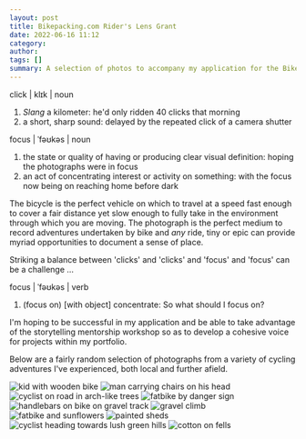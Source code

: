 ```yaml
---
layout: post
title: Bikepacking.com Rider's Lens Grant
date: 2022-06-16 11:12
category: 
author: 
tags: []
summary: A selection of photos to accompany my application for the Bikepacking.com Rider's Lens Grant
---
```


click | klɪk |
noun
1. _Slang_ a kilometer: he'd only ridden 40 clicks that morning
2. a short, sharp sound: delayed by the repeated click of a camera shutter

focus | ˈfəʊkəs |
noun 
1. the state or quality of having or producing clear visual definition: hoping the photographs were in focus
2. an act of concentrating interest or activity on something: with the focus now being on reaching home before dark

The bicycle is the perfect vehicle on which to travel at a speed fast enough to cover a fair distance yet slow enough to fully take in the environment through which you are moving. The photograph is the perfect medium to record adventures undertaken by bike and _any_ ride, tiny or epic can provide myriad opportunities to document a sense of place.

Striking a balance between 'clicks' and 'clicks' and 'focus' and 'focus' can be a challenge …

focus | ˈfəʊkəs |
verb
1. (focus on) [with object] concentrate: So what should I focus on?

I'm hoping to be successful in my application and be able to take advantage of the storytelling mentorship workshop so as to develop a cohesive voice for projects within my portfolio.

Below are a fairly random selection of photographs from a variety of cycling adventures I've experienced, both local and further afield.

![kid with wooden bike](/img/riderslens/1.jpg)
![man carrying chairs on his head](/img/riderslens/3.jpg)
![cyclist on road in arch-like trees](/img/riderslens/13.jpg)
![fatbike by danger sign](/img/riderslens/6.jpg)
![handlebars on bike on gravel track](/img/riderslens/16.jpg)
![gravel climb](/img/riderslens/17.jpg)
![fatbike and sunflowers](/img/riderslens/49.jpg)
![painted sheds](/img/riderslens/20.jpg)
![cyclist heading towards lush green hills](/img/riderslens/34.jpg)
![cotton on fells](/img/riderslens/46.jpg)

